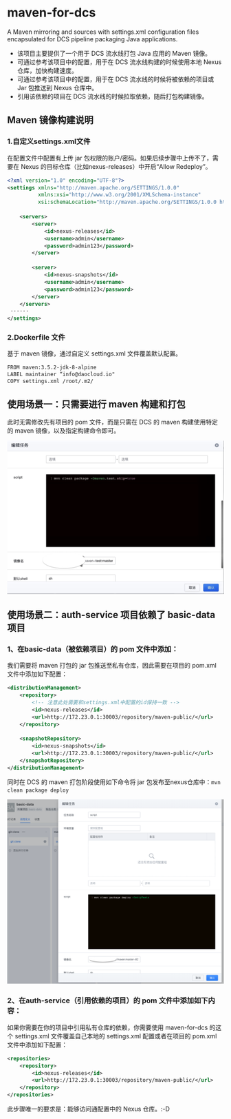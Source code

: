 # maven-for-dcs
A Maven mirroring and sources with settings.xml configuration files encapsulated for DCS pipeline packaging Java applications.

* 该项目主要提供了一个用于 DCS 流水线打包 Java 应用的 Maven 镜像。
* 可通过参考该项目中的配置，用于在 DCS 流水线构建的时候使用本地 Nexus 仓库，加快构建速度。
* 可通过参考该项目中的配置，用于在 DCS 流水线的时候将被依赖的项目或 Jar 包推送到 Nexus 仓库中。
* 引用该依赖的项目在 DCS 流水线的时候拉取依赖，随后打包构建镜像。

## Maven 镜像构建说明
### 1.自定义settings.xml文件
在配置文件中配置有上传 jar 包权限的账户/密码。如果后续步骤中上传不了，需要在 Nexus 的目标仓库（比如nexus-releases）中开启“Allow Redeploy”。
```xml
<?xml version="1.0" encoding="UTF-8"?>
<settings xmlns="http://maven.apache.org/SETTINGS/1.0.0"
          xmlns:xsi="http://www.w3.org/2001/XMLSchema-instance"
          xsi:schemaLocation="http://maven.apache.org/SETTINGS/1.0.0 http://maven.apache.org/xsd/settings-1.0.0.xsd">
          
    <servers>
        <server>
            <id>nexus-releases</id>
            <username>admin</username>
            <password>admin123</password>
        </server>
                
        <server>
            <id>nexus-snapshots</id>
            <username>admin</username>
            <password>admin123</password>
        </server>
    </servers>
 ······
</settings> 
```

### 2.Dockerfile 文件
基于 maven 镜像，通过自定义 settings.xml 文件覆盖默认配置。

```shell
FROM maven:3.5.2-jdk-8-alpine
LABEL maintainer “info@daocloud.io"
COPY settings.xml /root/.m2/
```

## 使用场景一：只需要进行 maven 构建和打包
此时无需修改先有项目的 pom 文件，而是只需在 DCS 的 maven 构建使用特定的 maven 镜像，以及指定构建命令即可。

![deploy](img/mvn_clean.jpg)

## 使用场景二：auth-service 项目依赖了 basic-data 项目
### 1、在basic-data（被依赖项目）的 pom 文件中添加：
我们需要将 maven 打包的 jar 包推送至私有仓库，因此需要在项目的 pom.xml 文件中添加如下配置：

```xml
<distributionManagement>
	<repository>
		<!-- 注意此处需要和settings.xml中配置的id保持一致 -->
		<id>nexus-releases</id>
		<url>http://172.23.0.1:30003/repository/maven-public/</url>
	</repository>
    
	<snapshotRepository>
		<id>nexus-snapshots</id>
		<url>http://172.23.0.1:30003/repository/maven-public/</url>
	</snapshotRepository>
</distributionManagement>
```

同时在 DCS 的 maven 打包阶段使用如下命令将 jar 包发布至nexus仓库中：`mvn clean package deploy`

![deploy](img/script.png)


### 2、在auth-service（引用依赖的项目）的 pom 文件中添加如下内容：
如果你需要在你的项目中引用私有仓库的依赖，你需要使用 maven-for-dcs 的这个 settings.xml 文件覆盖自己本地的 settings.xml 配置或者在项目的 pom.xml 文件中添加如下配置：

```xml
<repositories>
	<repository>
		<id>nexus-releases</id>
		<url>http://172.23.0.1:30003/repository/maven-public/</url>
	</repository>
</repositories>
```

此步骤唯一的要求是：能够访问通配置中的 Nexus 仓库。:-D
